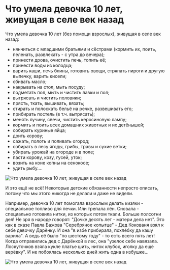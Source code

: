 # Что умела девочка 10 лет, живущая в селе век назад
 Что умела девочка 10 лет (без помощи взрослых), живущая в селе век назад:

- нянчиться с младшими братьями и сёстрами (кормить их, поить, пеленать, развлекать - с утра до вечера);
- принести дрова, очистить печь, топить её;
- принести воды из колодца;
- варить каши, печь блины, готовить овощи, стряпать пироги и другую выпечку, варить кисели;
- сбивать масло;
- накрывать на стол, мыть посуду;
- подметать пол, мыть и чистить лавки и пол;
- вытрясать и чистить половики;
- прясть, ткать, вышивать, вязать;
- стирать и полоскать бельё на речке, развешивать его;
- прибирать постель (в т.ч. вытрясать);
- менять лучину, свечи, чистить керосиновую лампу;
- кормить и поить всех домашних животных и их детёнышей;
- собирать куриные яйца;
- доить корову;
- сажать, полоть и поливать огород;
- собирать в лесу ягоды, грибы, травы и сухие ветки;
- убирать урожай на огороде и в поле;
- пасти корову, козу, гусей, уток;
- возить на коне копны на сенокосе;
- удить рыбу....

![Что умела девочка 10 лет, живущая в селе век назад](/images/Others/girl_100_year_back-01.jpg 'Что умела девочка 10 лет, живущая в селе век назад')

И это ещё не всё! Некоторые детские обязанности непросто описать, потому что мы этого никогда не делали и даже не видели.

Например, девочка 10 лет помогала взрослым делать кизяки - специальное топливо для печки. Или трепала лён. Сновала - специально готовила нитки, из которых потом ткали. Больше полсотни дел! Не зря в народе говорят: "Дочке десять лет - матери дела нет". Это как в сказе Павла Бажова "Серебряное копытце" - Дед Кокованя взял к себе девочку Дарёнку. И она "в избе прибирала, похлёбку да кашу варила". А ведь её было "по шестому году" - то есть всего пять лет! Когда отправились дед с Дарёнкой в лес, она "узелок себе навязала. Лоскуточков взяла кукле платье шить, ниток клубок, иголку да ещё верёвку". И не побоялась несколько дней жить одна в избушке...

![Что умела девочка 10 лет, живущая в селе век назад](/images/Others/girl_100_year_back-02.jpg 'Что умела девочка 10 лет, живущая в селе век назад')
